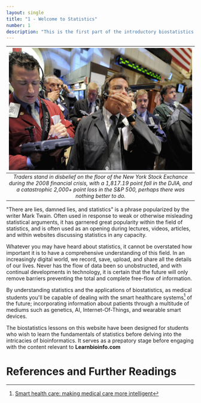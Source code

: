 ```yaml
---
layout: single
title: "1 - Welcome to Statistics"
number: 1
description: "This is the first part of the introductory biostatistics course found on Learnbioinfo.com, it serves as a primer for your minds to start comprehending the world of biostatistics that you will be learning within the coming weeks"
---
```


| ![2008 Financial Crisis](/assets/images/2008FC.jpg "Traders are shocked on the floor of the New York Stock Exchange") |
| :--: |
| *Traders stand in disbelief on the floor of the New York Stock Exchance during the 2008 financial crisis, with a 1,817.19 point fall in the DJIA, and a catastrophic 2,000+ point loss in the S&P 500, perhaps there was nothing better to do.* |

"There are lies, damned lies, and statistics" is a phrase popularized by the writer Mark Twain. Often used in response to weak or otherwise misleading statistical arguments, it has garnered great popularity within the field of statistics, and is often used as an opening during lectures, videos, articles, and within websites discussing statistics in any capacity.

Whatever you may have heard about statistics, it cannot be overstated how important it is to have a comprehensive understanding of this field. In an increasingly digital world, we record, save, upload, and share all the details of our lives. Never has the flow of data been so unobstructed, and with continual developments in technology, it is certain that the future will only remove barriers preventing the total and complete free-flow of information.

By understanding statistics and the applications of biostatistics, as medical students you'll be capable of dealing with the smart healthcare systems[^1] of the future; incorporating information about patients through a multitude of mediums such as genetics, AI, Internet-Of-Things, and wearable smart devices.

The biostatistics lessons on this website have been designed for students who wish to learn the fundamentals of statistics before delving into the intricacies of bioinformatics. It serves as a prepatory stage before engaging with the content relevant to **Learnbioinfo.com**

# References and Further Readings
[^1]: [Smart health care: making medical care more intelligent](https://doi.org/10.1016/j.glohj.2019.07.001)
